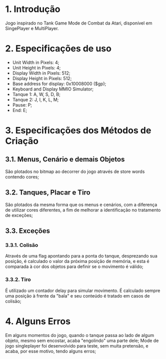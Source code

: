 # 1. Introdução
Jogo inspirado no Tank Game Mode de Combat da Atari, disponível em SingePlayer
e MultiPlayer.
# 2. Especificações de uso
- Unit Width in Pixels: 4;
- Unit Height in Pixels: 4;
- Display Width in Pixels: 512;
- Display Height in Pixels: 512;
- Base address for display: 0x10008000 ($gp);
- Keyboard and Display MMIO Simulator;
- Tanque 1: A, W, S, D, B;
- Tanque 2: J, I, K, L, M;
- Pause: P;
- End: E;
# 3. Especificações dos Métodos de Criação
## 3.1. Menus, Cenário e demais Objetos
São plotados no bitmap ao decorrer do jogo através de store words
contendo cores;
## 3.2. Tanques, Placar e Tiro
São plotados da mesma forma que os menus e cenários, com a diferença de
utilizar cores diferentes, a fim de melhorar a identificação no tratamento de
exceções;
## 3.3. Exceções
### 3.3.1. Colisão
Através de uma flag apontando para a ponta do tanque, desprezando
sua posição, é calculado o valor da próxima posição de memória, e esta é
comparada à cor dos objetos para definir se o movimento é válido;
### 3.3.2. Tiro
É utilizado um contador delay para simular movimento. É calculado
sempre uma posição à frente da "bala" e seu conteúdo é tratado em casos de
colisão;
# 4. Alguns Erros
Em alguns momentos do jogo, quando o tanque passa ao lado de algum objeto,
mesmo sem encostar, acaba "engolindo" uma parte dele;
Mode de jogo singleplayer foi desenvolvido para teste, sem muita pretensão, e
acaba, por esse motivo, tendo alguns erros;

